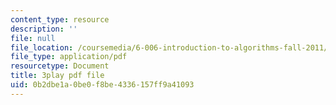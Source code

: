 ```yaml
---
content_type: resource
description: ''
file: null
file_location: /coursemedia/6-006-introduction-to-algorithms-fall-2011/0b2dbe1a0be0f8be4336157ff9a41093_PptQgy89cN8.pdf
file_type: application/pdf
resourcetype: Document
title: 3play pdf file
uid: 0b2dbe1a-0be0-f8be-4336-157ff9a41093
---
```

